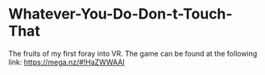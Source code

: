 # Whatever-You-Do-Don-t-Touch-That
The fruits of my first foray into VR.
The game can be found at the following link:
https://mega.nz/#!HaZWWAAI
